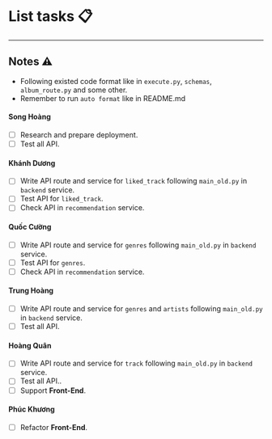 # List tasks 📋
---

## Notes ⚠️
- Following existed code format like in `execute.py`, `schemas`, `album_route.py` and some other.
- Remember to run `auto format` like in README.md

#### Song Hoàng
- [ ] Research and prepare deployment.
- [ ] Test all API.

#### Khánh Dương
- [ ] Write API route and service for `liked_track` following `main_old.py` in `backend` service.
- [ ] Test API for `liked_track`.
- [ ] Check API in `recommendation` service.

#### Quốc Cường
- [ ] Write API route and service for `genres` following `main_old.py` in `backend` service.
- [ ] Test API for `genres`.
- [ ] Check API in `recommendation` service.

#### Trung Hoàng
- [ ] Write API route and service for `genres` and `artists` following `main_old.py` in `backend` service.
- [ ] Test all API.

#### Hoàng Quân
- [ ] Write API route and service for `track` following `main_old.py` in `backend` service.
- [ ] Test all API..
- [ ] Support **Front-End**.

#### Phúc Khương
- [ ] Refactor **Front-End**.